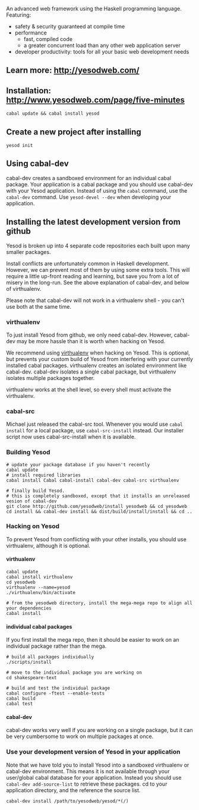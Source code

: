 An advanced web framework using the Haskell programming language. Featuring:

  * safety & security guaranteed at compile time
  * performance
    * fast, compiled code
    * a greater concurrent load than any other web application server
  * developer productivity: tools for all your basic web development 
    needs

## Learn more: http://yesodweb.com/

## Installation: http://www.yesodweb.com/page/five-minutes

    cabal update && cabal install yesod

## Create a new project after installing

    yesod init


## Using cabal-dev

cabal-dev creates a sandboxed environment for an individual cabal package.
Your application is a cabal package and you should use cabal-dev with your Yesod application.
Instead of using the `cabal` command, use the `cabal-dev` command.
Use `yesod-devel --dev` when developing your application.

## Installing the latest development version from github

Yesod is broken up into 4 separate code repositories each built upon many smaller packages.

Install conflicts are unfortunately common in Haskell development.
However, we can prevent most of them by using some extra tools.
This will require a little up-front reading and learning, but save you from a lot of misery in the long-run.
See the above explanation of cabal-dev, and below of virthualenv.

Please note that cabal-dev will not work in a virthualenv shell - you can't use both at the same time.

### virthualenv

To just install Yesod from github, we only need cabal-dev. However, cabal-dev may be more hassle than it is worth when hacking on Yesod.

We recommend using [virthualenv](http://hackage.haskell.org/package/virthualenv) when hacking on Yesod.
This is optional, but prevents your custom build of Yesod from interfering with your currently installed cabal packages.
virthualenv creates an isolated environment like cabal-dev.
cabal-dev isolates a single cabal package, but virthualenv isolates multiple packages together.

virthualenv works at the shell level, so every shell must activate the virthualenv.

### cabal-src

Michael just released the cabal-src tool. Whenever you would use `cabal install` for a local package, use `cabal-src-install` instead.
Our installer script now uses cabal-src-install when it is available.

### Building Yesod

~~~ { .bash }
# update your package database if you haven't recently
cabal update
# install required libraries
cabal install Cabal cabal-install cabal-dev cabal-src virthualenv

# finally build Yesod.
# this is completely sandboxed, except that it installs an unreleased vesion of cabal-dev
git clone http://github.com/yesodweb/install yesodweb && cd yesodweb
cd install && cabal-dev install && dist/build/install/install && cd ..
~~~

### Hacking on Yesod

To prevent Yesod from conflicting with your other installs, you should use virthualenv, although it is optional.

#### virthualenv

~~~ { .bash }
cabal update
cabal install virthualenv
cd yesodweb
virthualenv --name=yesod
./virthualenv/bin/activate

# from the yesodweb directory, install the mega-mega repo to align all your dependencies
cabal install
~~~

#### individual cabal packages

If you first install the mega repo, then it should be easier to work on an individual package rather than the mega.

~~~ { .bash }
# build all packages individually
./scripts/install

# move to the individual package you are working on
cd shakespeare-text

# build and test the individual package
cabal configure -ftest --enable-tests
cabal build
cabal test
~~~

#### cabal-dev

cabal-dev works very well if you are working on a single package, but it can be very cumbersome to work on multiple packages at once.

### Use your development version of Yesod in your application

Note that we have told you to install Yesod into a sandboxed virthualenv or cabal-dev environment.
This means it is not available through your user/global cabal database for your application.
Instead you should use `cabal-dev add-source-list` to retrieve these packages.
cd to your application directory, and the reference the source list.

~~~ { .bash }
cabal-dev install /path/to/yesodweb/yesod/*(/)
~~~
